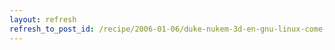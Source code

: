 ```yaml
---
layout: refresh
refresh_to_post_id: /recipe/2006-01-06/duke-nukem-3d-en-gnu-linux-come-get-some
---
```

